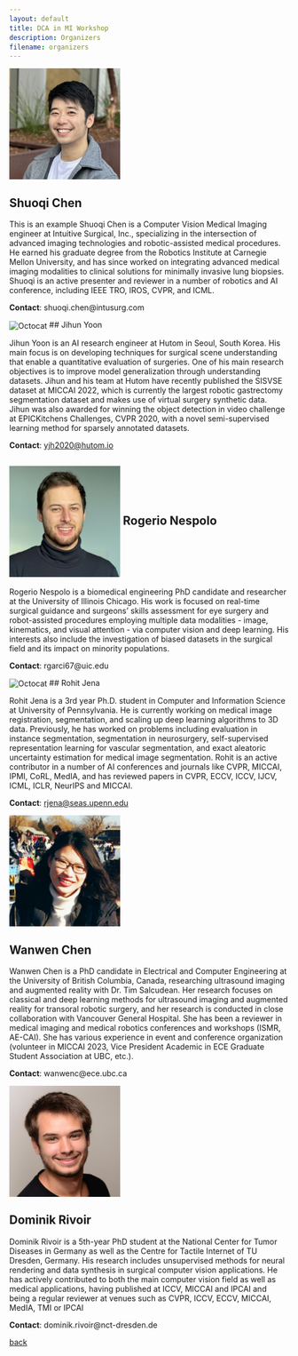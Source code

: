 ```yaml
---
layout: default
title: DCA in MI Workshop
description: Organizers
filename: organizers
---
```


<style>
    img {
    vertical-align: middle;
    }
</style>

<p>
    <img class="logo" src="assets/img/Shuoqi_profile.png" alt="workshop_logo.js logo" width="200" height="200" />
    <h2>Shuoqi Chen</h2>
</p>
<p>
    This is an example Shuoqi Chen is a Computer Vision Medical Imaging engineer at Intuitive Surgical, Inc., specializing in the intersection of advanced imaging technologies and robotic-assisted medical procedures. He earned his graduate degree from the Robotics Institute at Carnegie Mellon University, and has since worked on integrating advanced medical imaging modalities to clinical solutions for minimally invasive lung biopsies. Shuoqi is an active presenter and reviewer in a number of robotics and AI conference, including IEEE TRO, IROS, CVPR, and ICML.
</p>
<p> <b>Contact</b>: shuoqi.chen@intusurg.com</p>

<!-- <style>
    .container {
        display: flex;
        align-items: center;
        justify-content: center
    }
    img {
        max-width: 100%;
        max-height:100%;
        float: left;
    }
    .text {
        padding-left: 120 px;
    }
</style>

<style>
    img {
    vertical-align: middle;
    }
</style>

<div class="container">
    <div class="image">
        <img class="logo" src="assets/img/Shuoqi_profile.png" alt="workshop_logo.js logo" width="120" height="120" />
    </div>
    <div class="text">
        <h2>Shuoqi Chen</h2>
        <p>This is an example Shuoqi Chen is a Computer Vision Medical Imaging engineer at Intuitive Surgical, Inc., specializing in the intersection of advanced imaging technologies and robotic-assisted medical procedures. He earned his graduate degree from the Robotics Institute at Carnegie Mellon University, and has since worked on integrating advanced medical imaging modalities to clinical solutions for minimally invasive lung biopsies. Shuoqi is an active presenter and reviewer in a number of robotics and AI conference, including IEEE TRO, IROS, CVPR, and ICML.</p>
        <p> <b>Contact</b>: shuoqi.chen@intusurg.com</p>
    </div>
</div> -->

![Octocat](https://github.githubassets.com/images/icons/emoji/octocat.png) ## Jihun Yoon 

Jihun Yoon is an AI research engineer at Hutom in Seoul, South Korea. His main focus is on developing techniques for surgical scene understanding that enable a quantitative evaluation of surgeries. One of his main research objectives is to improve model generalization through understanding datasets. Jihun and his team at Hutom have recently published the SISVSE dataset at MICCAI 2022, which is currently the largest robotic gastrectomy segmentation dataset and makes use of virtual surgery synthetic data. Jihun was also awarded for winning the object detection in video challenge at EPICKitchens Challenges, CVPR 2020, with a novel semi-supervised learning method for sparsely annotated datasets.

**Contact**: yjh2020@hutom.io

<h2>
    <img class="logo" src="assets/img/Rogerio_profile.JPEG" alt="workshop_logo.js logo" width="200" height="200" />
    Rogerio Nespolo
</h2>
<p>
    Rogerio Nespolo is a biomedical engineering PhD candidate and researcher at the University of Illinois Chicago. His work is focused on real-time surgical guidance and surgeons’ skills assessment for eye surgery and robot-assisted procedures employing multiple data modalities - image, kinematics, and visual attention - via computer vision and deep learning. His interests also include the investigation of biased datasets in the surgical field and its impact on minority populations.
</p>
<p> <b>Contact</b>: rgarci67@uic.edu</p>


![Octocat](https://github.githubassets.com/images/icons/emoji/octocat.png) ## Rohit Jena

Rohit Jena is a 3rd year Ph.D. student in Computer and Information Science at University of Pennsylvania. He is currently working on medical image registration, segmentation, and scaling up deep learning algorithms to 3D data. Previously, he has worked on problems including evaluation in instance segmentation, segmentation in neurosurgery, self-supervised representation learning for vascular segmentation, and exact aleatoric uncertainty estimation for medical image segmentation. Rohit is an active contributor in a number of AI conferences and journals like CVPR, MICCAI, IPMI, CoRL, MedIA, and has reviewed papers in CVPR, ECCV, ICCV, IJCV, ICML, ICLR, NeurIPS and MICCAI.

**Contact**: rjena@seas.upenn.edu

<p>
    <img class="logo" src="assets/img/Wanwen_profile.png" alt="workshop_logo.js logo" width="200" height="200" />
    <h2>Wanwen Chen</h2>
</p>
<p>
    Wanwen Chen is a PhD candidate in Electrical and Computer Engineering at the University of British Columbia, Canada, researching ultrasound imaging and augmented reality with Dr. Tim Salcudean. Her research focuses on classical and deep learning methods for ultrasound imaging and augmented reality for transoral robotic surgery, and her research is conducted in close collaboration with Vancouver General Hospital. She has been a reviewer in medical imaging and medical robotics conferences and workshops (ISMR, AE-CAI). She has various experience in event and conference organization (volunteer in MICCAI 2023, Vice President Academic in ECE Graduate Student Association at UBC, etc.).
</p>
<p> <b>Contact</b>: wanwenc@ece.ubc.ca</p>


<p>
    <img class="logo" src="assets/img/Dominik_profile.jpg" alt="workshop_logo.js logo" width="200" height="200" />
    <h2>Dominik Rivoir</h2>
</p>
<p>
    Dominik Rivoir is a 5th-year PhD student at the National Center for Tumor Diseases in Germany as well as the Centre for Tactile Internet of TU Dresden, Germany. His research includes unsupervised methods for neural rendering and data synthesis in surgical computer vision applications. He has actively contributed to both the main computer vision field as well as medical applications, having published at ICCV, MICCAI and IPCAI and being a regular reviewer at venues such as CVPR, ICCV, ECCV, MICCAI, MedIA, TMI or IPCAI
</p>
<p> <b>Contact</b>: dominik.rivoir@nct-dresden.de</p>

[back](./)

